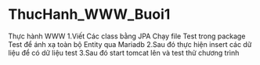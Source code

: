 # ThucHanh_WWW_Buoi1
Thực hành WWW
1.Viết Các class bằng JPA Chạy file Test trong package Test để ánh xạ toàn bộ Entity qua Mariadb
2.Sau đó thực hiện insert các dữ liệu để có dữ liệu test 
3.Sau đó start tomcat lên và test thử chương trình 
